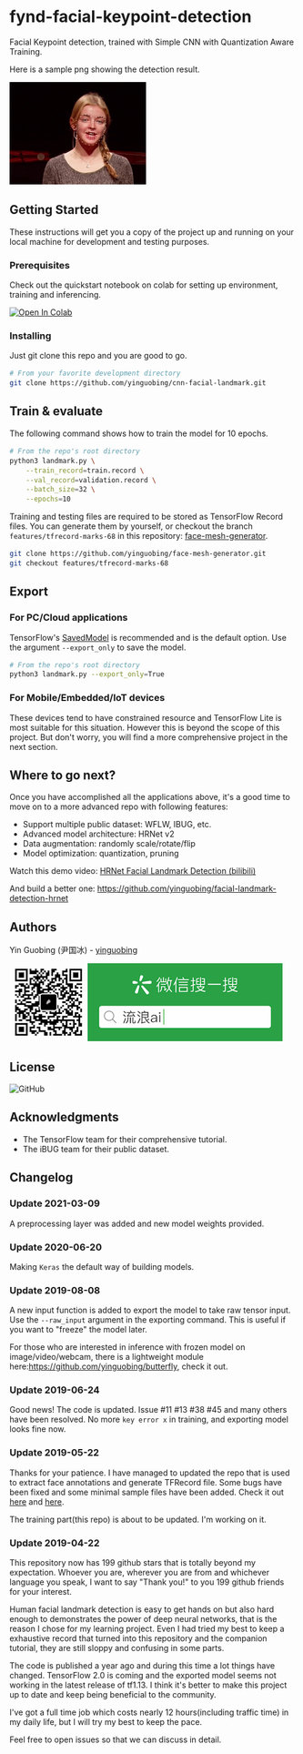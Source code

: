 
# fynd-facial-keypoint-detection

Facial Keypoint detection, trained with Simple CNN with Quantization Aware Training.

Here is a sample png showing the detection result.

![](doc/demo01.gif)


## Getting Started

These instructions will get you a copy of the project up and running on your local machine for development and testing purposes.

### Prerequisites
Check out the quickstart notebook on colab for setting up environment, training and inferencing.

[![Open In Colab](https://colab.research.google.com/assets/colab-badge.svg)](https://colab.research.google.com/drive/1GYu-SvQYqhCd2CWj64J6kDuMV9_xep27?usp=sharing)

### Installing

Just git clone this repo and you are good to go.

```bash
# From your favorite development directory
git clone https://github.com/yinguobing/cnn-facial-landmark.git
```

## Train & evaluate

The following command shows how to train the model for 10 epochs.

```bash
# From the repo's root directory
python3 landmark.py \
    --train_record=train.record \
    --val_record=validation.record \
    --batch_size=32 \
    --epochs=10
```
Training and testing files are required to be stored as TensorFlow Record files. You can generate them by yourself, or checkout the branch `features/tfrecord-marks-68` in this repository: [face-mesh-generator](https://github.com/yinguobing/face-mesh-generator).

```bash
git clone https://github.com/yinguobing/face-mesh-generator.git
git checkout features/tfrecord-marks-68
```

## Export

### For PC/Cloud applications

TensorFlow's [SavedModel](https://www.tensorflow.org/guide/saved_model) is recommended and is the default option. Use the argument `--export_only` to save the model.

```bash
# From the repo's root directory
python3 landmark.py --export_only=True
```

### For Mobile/Embedded/IoT devices

These devices tend to have constrained resource and TensorFlow Lite is most suitable for this situation. However this is beyond the scope of this project. But don't worry, you will find a more comprehensive project in the next section.

## Where to go next?

Once you have accomplished all the applications above, it's a good time to move on to a more advanced repo with following features:

- Support multiple public dataset: WFLW, IBUG, etc.
- Advanced model architecture: HRNet v2
- Data augmentation: randomly scale/rotate/flip
- Model optimization: quantization, pruning

Watch this demo video: [HRNet Facial Landmark Detection (bilibili)](https://www.bilibili.com/video/BV1Vy4y1C79p/)

And build a better one: https://github.com/yinguobing/facial-landmark-detection-hrnet


## Authors

Yin Guobing (尹国冰) - [yinguobing](https://github.com/yinguobing/)

![](doc/wechat_logo.png)


## License

![GitHub](https://img.shields.io/github/license/yinguobing/cnn-facial-landmark)

## Acknowledgments

* The TensorFlow team for their comprehensive tutorial.
* The iBUG team for their public dataset.

## Changelog

### Update 2021-03-09
A preprocessing layer was added and new model weights provided.

### Update 2020-06-20
Making `Keras` the default way of building models.

### Update 2019-08-08
A new input function is added to export the model to take raw tensor input. Use the `--raw_input` argument in the exporting command. This is useful if you want to "freeze" the model later.

For those who are interested in inference with frozen model on image/video/webcam, there is a lightweight module here:https://github.com/yinguobing/butterfly, check it out.


### Update 2019-06-24
Good news! The code is updated. Issue #11 #13 #38 #45 and many others have been resolved. No more `key error x` in training, and exporting model looks fine now.

### Update 2019-05-22
Thanks for your patience. I have managed to updated the repo that is used to extract face annotations and generate TFRecord file. Some bugs have been fixed and some minimal sample files have been added. Check it out [here](https://github.com/yinguobing/image_utility) and [here](https://github.com/yinguobing/tfrecord_utility).

The training part(this repo) is about to be updated. I'm working on it.

### Update 2019-04-22
This repository now has 199 github stars that is totally beyond my expectation. Whoever you are, wherever you are from and whichever language you speak, I want to say "Thank you!" to you 199 github friends for your interest.

Human facial landmark detection is easy to get hands on but also hard enough to demonstrates the power of deep neural networks, that is the reason I chose for my learning project. Even I had tried my best to keep a exhaustive record that turned into this repository and the companion tutorial, they are still sloppy and confusing in some parts.

The code is published a year ago and during this time a lot things have changed. TensorFlow 2.0 is coming and the exported model seems not working in the latest release of tf1.13. I think it's better to make this project up to date and keep being beneficial to the community.

I've got a full time job which costs nearly 12 hours(including traffic time) in my daily life, but I will try my best to keep the pace.

Feel free to open issues so that we can discuss in detail.
